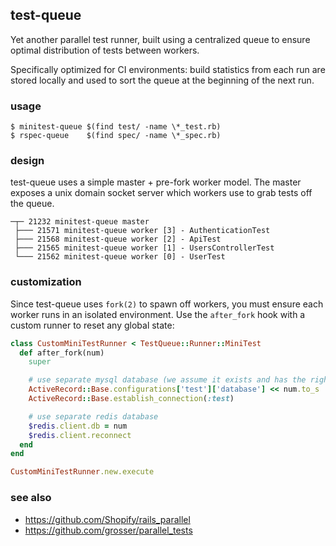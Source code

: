 ## test-queue

Yet another parallel test runner, built using a centralized queue to ensure
optimal distribution of tests between workers.

Specifically optimized for CI environments: build statistics from each run
are stored locally and used to sort the queue at the beginning of the
next run.

### usage

```
$ minitest-queue $(find test/ -name \*_test.rb)
$ rspec-queue    $(find spec/ -name \*_spec.rb)
```

### design

test-queue uses a simple master + pre-fork worker model. The master
exposes a unix domain socket server which workers use to grab tests off
the queue.

```
─┬─ 21232 minitest-queue master
 ├─── 21571 minitest-queue worker [3] - AuthenticationTest
 ├─── 21568 minitest-queue worker [2] - ApiTest
 ├─── 21565 minitest-queue worker [1] - UsersControllerTest
 └─── 21562 minitest-queue worker [0] - UserTest
```

### customization

Since test-queue uses `fork(2)` to spawn off workers, you must ensure each worker
runs in an isolated environment. Use the `after_fork` hook with a custom
runner to reset any global state:

``` ruby
class CustomMiniTestRunner < TestQueue::Runner::MiniTest
  def after_fork(num)
    super

    # use separate mysql database (we assume it exists and has the right schema already)
    ActiveRecord::Base.configurations['test']['database'] << num.to_s
    ActiveRecord::Base.establish_connection(:test)

    # use separate redis database
    $redis.client.db = num
    $redis.client.reconnect
  end
end

CustomMiniTestRunner.new.execute
```

### see also

  * https://github.com/Shopify/rails_parallel
  * https://github.com/grosser/parallel_tests

